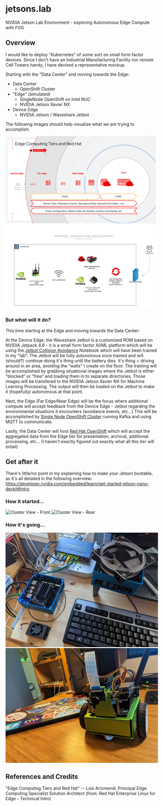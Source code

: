 # jetsons.lab
NVIDIA Jetson Lab Environment - exploring Autonomous Edge Compute with FOG

## Overview
I would like to deploy "Kubernetes" of some sort on small form factor devices.  Since I don't have an Industrial Manufacturing Facility nor remote Cell Towers handy, I have devised a representative mockup.  

Starting with the "Data Center" and moving towards the Edge:
* Data Center
  * OpenShift Cluster 
* "Edge" (simulated)
  * SingleNode OpenShift on Intel NUC
  * NVIDIA Jetson Xavier NX
* Device Edge
  * NVIDIA Jetson / Waveshare Jetbot


The following images should help visualize what we are trying to accomplish:

![Edge Computing Tiers and Red Hat](images/Edge_Computing_Tiers_and_Red_Hat.png)  
![MatrixLab - Autonoumous Edge Demo Environment](images/MATRIXLAB_-_Autonomous_Edge_Demo_Environment.png)

### But what will it do?
This time starting at the Edge and moving towards the Data Center:

At the Device Edge, the Waveshare Jetbot is a customized ROM based on NVIDIA Jetpack 4.6 - it is a small form factor AI/ML platform which will be using the [Jetbot Collision Avoidance](https://jetbot.org/master/examples/collision_avoidance.html) Notebook which will have been trained in my "lab".  The Jetbot will be fully autonomous once trained and will (should?) continue doing it's thing until the battery dies.  It's thing = driving around in an area, avoiding the "walls" I create on the floor.  The training will be accomplished by grabbing situational images where the Jetbot is either "blocked" or "free" and loading them in to separate directories.  Those images will be transfered to the NVIDIA Jetson Xavier NX for Machine Learning Processing.  The output will then be loaded on the Jetbot to make it (hopefully) autonomous at that point.

Next, the Edge (Far Edge/Near Edge) will be the focus where additional compute will accept feedback from the Device Edge - Jetbot regarding the environmental situations it encounters (avoidance events, etc...)  This will be accomplished by [Single Node OpenShift Cluster](https://docs.openshift.com/container-platform/4.10/installing/installing_sno/install-sno-installing-sno.html) running Kafka and using MQTT to communicate.

Lastly, the Data Center will host [Red Hat OpenShift](https://www.redhat.com/en/technologies/cloud-computing/openshift) which will accept the aggregated data from the Edge tier for presentation, archival, additional processing, etc...  (I haven't exactly figured out exactly what all this tier will entail)

## Get after it
There's little/no point in my explaining how to make your Jetson bootable, as it's all detailed in the following overview:    
https://developer.nvidia.com/embedded/learn/get-started-jetson-nano-devkit#intro

### How it started...
![Cluster View - Front](images/da_cluster_front.png)
![Cluster View - Rear](images/da_cluster_rear.png)

### How it's going...  
![My Gear](images/gear_20220116.jpeg)
![Da Jetbot](images/da_jetbot.jpeg)

## References and Credits
"Edge Computing Tiers and Red Hat" -- Luis Arizmendi, Principal Edge Computing Specialist Solution Architect (from: Red Hat Enterprise Linux for Edge - Technical Intro)

